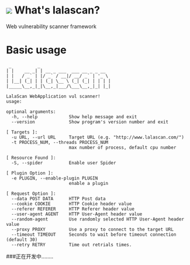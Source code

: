 ![](https://github.com/blackye/lalascan/blob/master/logo.png)
What's lalascan?
===================================  
Web vulnerability scanner framework

Basic usage
===================================  

```
 _          _
| |    __ _| | __ _ ___  ___ __ _ _ __
| |   / _` | |/ _` / __|/ __/ _` | '_ \
| |__| (_| | | (_| \__ \ (_| (_| | | | |
|_____\__,_|_|\__,_|___/\___\__,_|_| |_|

LalaScan WebApplication vul scanner!
usage:

optional arguments:
  -h, --help            Show help message and exit
  --version             Show program's version number and exit

[ Targets ]:
  -u URL, --url URL     Target URL (e.g. "http://www.lalascan.com/")
  -t PROCESS_NUM, --threads PROCESS_NUM
                        max number of process, default cpu number

[ Resource Found ]:
  -S, --spider          Enable user Spider

[ Plugin Option ]:
  -e PLUGIN, --enable-plugin PLUGIN
                        enable a plugin

[ Request Option ]:
  --data POST DATA      HTTP Post data
  --cookie COOKIE       HTTP Cookie header value
  --referer REFERER     HTTP Referer header value
  --user-agent AGENT    HTTP User-Agent header value
  --random-agent        Use randomly selected HTTP User-Agent header value
  --proxy PROXY         Use a proxy to connect to the target URL
  --timeout TIMEOUT     Seconds to wait before timeout connection (default 30)
  --retry RETRY         Time out retrials times.

```

###正在开发中........

